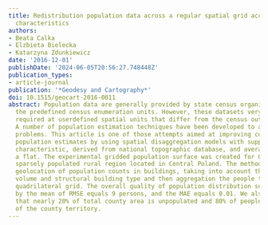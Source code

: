 ```yaml
---
title: Redistribution population data across a regular spatial grid according to buildings
  characteristics
authors:
- Beata Calka
- Elzbieta Bielecka
- Katarzyna Zdunkiewicz
date: '2016-12-01'
publishDate: '2024-06-05T20:56:27.748448Z'
publication_types:
- article-journal
publication: '*Geodesy and Cartography*'
doi: 10.1515/geocart-2016-0011
abstract: Population data are generally provided by state census organisations at
  the predefined census enumeration units. However, these datasets very are often
  required at userdefined spatial units that differ from the census output levels.
  A number of population estimation techniques have been developed to address these
  problems. This article is one of those attempts aimed at improving county level
  population estimates by using spatial disaggregation models with support of buildings
  characteristic, derived from national topographic database, and average area of
  a flat. The experimental gridded population surface was created for Opatów county,
  sparsely populated rural region located in Central Poland. The method relies on
  geolocation of population counts in buildings, taking into account the building
  volume and structural building type and then aggregation the people total in 1 km
  quadrilateral grid. The overall quality of population distribution surface expressed
  by the mean of RMSE equals 9 persons, and the MAE equals 0.01. We also discovered
  that nearly 20% of total county area is unpopulated and 80% of people lived on 33%
  of the county territory.
---
```

